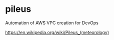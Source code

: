 # pileus
Automation of AWS VPC creation for DevOps

<https://en.wikipedia.org/wiki/Pileus_(meteorology)>
